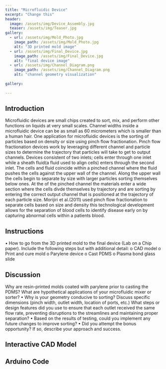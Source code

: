 ```yaml
---
title: "Microfluidic Device"
excerpt: "Change this"
header:
  image: /assets/img/Device_Assembly.jpg
  teaser: /assets/img/Teaser.jpg
gallery:
  - url: /assets/img/Mold_Photo.jpg
    image_path: /assets/img/Mold_Photo.jpg
    alt: "3D printed mold image"
  - url: /assets/img/Final_Device.jpg
    image_path: /assets/img/Final_Device.jpg
    alt: "final device image"
  - url: /assets/img/Channel_Diagram.png
    image_path: /assets/img/Channel_Diagram.png
    alt: "channel geometry visualization"
 
gallery:
 
---
```


## Introduction
  Microfluidic devices are small chips created to sort, mix, and perform other functions on liquids at very small scales. Channel widths inside a microfluidic device can be as small as 60 micrometers which is smaller than a human hair. One application for microfluidic devices is the sorting of particles based on density or size using pinch flow fractionation. Pinch flow fractionation devices work by leveraging different channel and particle sizes to determine the trajectory that particles will take to get to output channels. Devices consistent of two inlets; cells enter through one inlet while a sheath fluid(a fluid used to align cells) enters through the second inlet. The cells and fluid coincide within a pinched channel where the fluid pushes the cells against the upper wall of the channel. Along the upper wall the cells begin to separate by size with larger particles sorting themselves below ones. At the of the pinched channel the materials enter a wide section where the cells divde themselves by trajectory and are sorting by entering the correct output channel that is positioned at the trajectory of each particle size. Morijiri et al.(2011) used pinch flow fractionation to separate cells based on size and density this technological development allows for the separation of blood cells to identify disease early on by capturing abnormal cells within a patients blood. 


## Instructions
  • How to go from the 3D printed mold to the final device (Lab on a Chip paper). Include
the following steps but with additional detail:
o CAD model
o Print and cure mold
o Parylene device
o Cast PDMS
o Plasma bond glass slide

## Discussion 
  Why are resin-printed molds coated with parylene prior to casting the PDMS? What are
hypothetical applications of your microfluidic mixer or sorter?
• Why is your geometry conducive to sorting? Discuss specific dimensions (pinch width,
outlet width, location of ports, etc.)
What steps or design features did you use to ensure that each outlet received the same
flow rate, preventing disruptions to the streamlines and maintaining proper separation?
• Based on the results of testing, could you implement any future changes to improve
sorting?
• Did you attempt the bonus opportunity? If so, describe your approach and success.


## Interactive CAD Model

## Arduino Code
